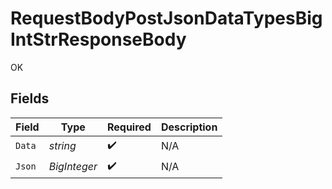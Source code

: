 # RequestBodyPostJsonDataTypesBigIntStrResponseBody

OK


## Fields

| Field              | Type               | Required           | Description        |
| ------------------ | ------------------ | ------------------ | ------------------ |
| `Data`             | *string*           | :heavy_check_mark: | N/A                |
| `Json`             | *BigInteger*       | :heavy_check_mark: | N/A                |